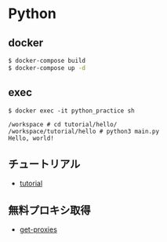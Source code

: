 # Python

## docker
```bash
$ docker-compose build
$ docker-compose up -d
```

## exec
```
$ docker exec -it python_practice sh

/workspace # cd tutorial/hello/
/workspace/tutorial/hello # python3 main.py
Hello, world!
```

## チュートリアル
- [tutorial](./workspace/tutorial)

## 無料プロキシ取得
- [get-proxies](./workspace/get-proxies)
